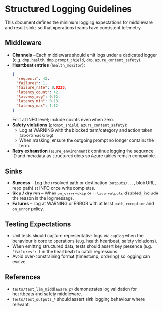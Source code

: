 # Structured Logging Guidelines

This document defines the minimum logging expectations for middleware and
result sinks so that operations teams have consistent telemetry.

## Middleware

- **Channels** – Each middleware should emit logs under a dedicated logger
  (e.g. `dmp.health`, `dmp.prompt_shield`, `dmp.azure_content_safety`).
- **Heartbeat entries** (`health_monitor`):
  ```json
  {
    "requests": 42,
    "failures": 1,
    "failure_rate": 0.0238,
    "latency_count": 42,
    "latency_avg": 0.82,
    "latency_min": 0.13,
    "latency_max": 1.12
  }
  ```
  Emit at INFO level; include counts even when zero.
- **Safety violations** (`prompt_shield`, `azure_content_safety`):
  - Log at WARNING with the blocked term/category and action taken
    (abort/mask/log).
  - When masking, ensure the outgoing prompt no longer contains the term.
- **Retry exhaustion** (`azure_environment`): continue logging the sequence ID
  and metadata as structured dicts so Azure tables remain compatible.

## Sinks

- **Success** – Log the resolved path or destination (`outputs/...`, blob URL,
  repo path) at INFO once write completes.
- **Skip / dry run** – When `on_error=skip` or `--live-outputs` disabled,
  include the reason in the log message.
- **Failures** – Log at WARNING or ERROR with at least `path`, `exception`
  and `on_error` policy.

## Testing Expectations

- Unit tests should capture representative logs via `caplog` when the behaviour
  is core to operations (e.g. health heartbeat, safety violations).
- When emitting structured data, tests should assert key presence (e.g.
  `'failures': 1` in the heartbeat) to catch regressions.
- Avoid over-constraining format (timestamp, ordering) so logging can evolve.

## References
- `tests/test_llm_middleware.py` demonstrates log validation for heartbeats and
  safety middleware.
- `tests/test_outputs_*` should assert sink logging behaviour where relevant.
